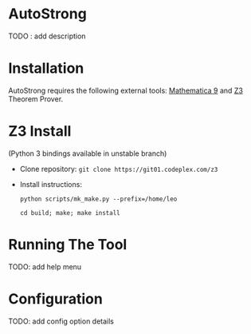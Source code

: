 AutoStrong
===========

TODO : add description

Installation
============

AutoStrong requires the following external tools: [Mathematica 9](http://www.wolfram.com/) and [Z3](https://z3.codeplex.com/) Theorem Prover.

Z3 Install 
===========
(Python 3 bindings available in unstable branch)
* Clone repository: `git clone https://git01.codeplex.com/z3` 

* Install instructions:

    `python scripts/mk_make.py --prefix=/home/leo`

    `cd build; make; make install`

Running The Tool
================

TODO: add help menu

Configuration
=============

TODO: add config option details

